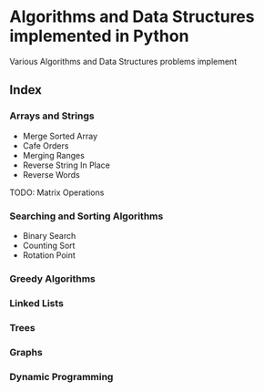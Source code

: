 # Algorithms and Data Structures implemented in Python

Various Algorithms and Data Structures problems implement

## Index

### Arrays and Strings
- Merge Sorted Array
- Cafe Orders
- Merging Ranges
- Reverse String In Place
- Reverse Words

TODO: Matrix Operations

### Searching and Sorting Algorithms
- Binary Search
- Counting Sort
- Rotation Point

### Greedy Algorithms

### Linked Lists

### Trees

### Graphs

### Dynamic Programming


